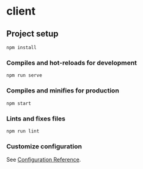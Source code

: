 # client

## Project setup
```
npm install
```

### Compiles and hot-reloads for development
```
npm run serve
```

### Compiles and minifies for production
```
npm start
```

### Lints and fixes files
```
npm run lint
```

### Customize configuration
See [Configuration Reference](https://cli.vuejs.org/config/).
